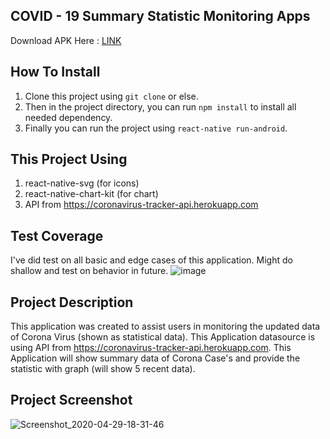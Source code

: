 ## COVID - 19 Summary Statistic Monitoring Apps
Download APK Here : [LINK](https://drive.google.com/open?id=167afi5PN63iIcfcT1iNaZ-fJwEKL9WKW)

## How To Install
1. Clone this project using `git clone` or else.
2. Then in the project directory, you can run `npm install` to install all needed dependency.
3. Finally you can run the project using `react-native run-android`.

## This Project Using
1. react-native-svg (for icons)
2. react-native-chart-kit (for chart)
3. API from https://coronavirus-tracker-api.herokuapp.com

## Test Coverage
I've did test on all basic and edge cases of this application. Might do shallow and test on behavior in future.
![image](https://user-images.githubusercontent.com/57338415/80602273-1955d780-8a59-11ea-8deb-0ffa2ca0f3f7.png)


## Project Description
This application was created to assist users in monitoring the updated data of Corona Virus (shown as statistical data). This Application datasource is using API from https://coronavirus-tracker-api.herokuapp.com. This Application will show summary data of Corona Case's and provide the statistic with graph (will show 5 recent data).

## Project Screenshot
![Screenshot_2020-04-29-18-31-46](https://user-images.githubusercontent.com/57338415/80591524-0d154e80-8a48-11ea-9f97-83faae074ddd.png)
